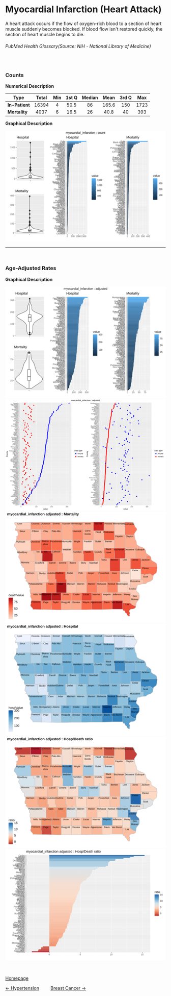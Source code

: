 # Myocardial Infarction (Heart Attack)

A heart attack occurs if the flow of oxygen-rich blood to a section of heart muscle suddenly becomes blocked. If blood flow isn't restored quickly, the section of heart muscle begins to die.
###### PubMed Health Glossary(Source: NIH - National Library of Medicine)

<br>

### Counts

**Numerical Description**

Type | Total | Min | 1st Q | Median | Mean | 3rd Q | Max
---| :---: | :---: | :---: | :---: | :---: | :---: | :---:
**In-Patient** | 16394 | 4 | 50.5 | 86 | 165.6 | 150 | 1723
**Mortality** | 4037 | 6 | 16.5 | 26 | 40.8 | 40 | 393

**Graphical Description**

![img](/images/myocardial_infarction_count_grid.svg)


***

<br>

### Age-Adjusted Rates

**Graphical Description**

![img](/images/myocardial_infarction_adjusted_grid.svg)
![img](/images/myocardial_infarction_adjusted_dotplots.svg)
![img](/images/myocardial_infarction_adjusted_dmap.svg)
![img](/images/myocardial_infarction_adjusted_hmap.svg)
![img](/images/myocardial_infarction_adjusted_rmap.svg)
![img](/images/myocardial_infarction_adjusted_ratiobar.svg)

<br>

[Homepage](https://jacob-a-clark.github.io/practicum/)

[<- Hypertension](hypertension.md) &emsp;&emsp; [Breast Cancer ->](cancer_breast.md)

